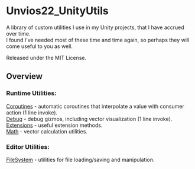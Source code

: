 # Unvios22_UnityUtils

A library of custom utilities I use in my Unity projects, that I have accrued over time.\
I found I've needed most of these time and time again, so perhaps they will come useful to you as well.

Released under the MIT License.

Overview
---
### Runtime Utilities:
[Coroutines](Assets/Unvios22%20UnityUtils/Runtime/Coroutines) - automatic coroutines that interpolate a value with consumer action (1 line invoke).\
[Debug](Assets/Unvios22%20UnityUtils/Runtime/) - debug gizmos, including vector visualization (1 line invoke).\
[Extensions](Assets/Unvios22%20UnityUtils/Runtime/Extensions) - useful extension methods.\
[Math](Assets/Unvios22%20UnityUtils/Runtime/Math) - vector calculation utilities.

### Editor Utilities:
[FileSystem](Assets/Unvios22%20UnityUtils/Editor/FileSystem) - utilities for file loading/saving and manipulation.
